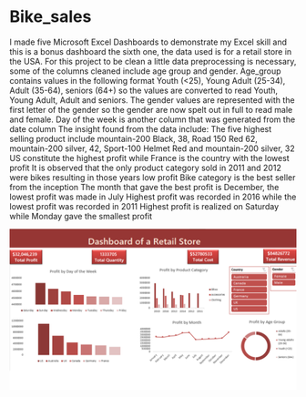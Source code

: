 # Bike_sales

I made five Microsoft Excel Dashboards to demonstrate my Excel skill and this is a bonus dashboard the sixth one, the data used is for a retail store in the USA.
For this project to be clean a little data preprocessing is necessary, some of the columns cleaned include age group and gender. Age_group contains values in the following format Youth (<25), Young Adult (25-34), Adult (35-64), seniors (64+) so the values are converted to read Youth, Young Adult, Adult and seniors.
The gender values are represented with the first letter of the gender so the gender are now spelt out in full to read male and female.
Day of the week is another column that was generated from the date column
The insight found from the data include:
The five highest selling product include mountain-200 Black, 38, Road 150 Red 62, mountain-200 silver, 42, Sport-100 Helmet Red and mountain-200 silver, 32
US constitute the highest profit while France is the country with the lowest profit
It is observed that the only product category sold in 2011 and 2012 were bikes resulting in those years low profit
Bike category is the best seller from the inception
The month that gave the best profit is December, the lowest profit was made in July 
Highest profit was recorded in 2016 while the lowest profit was recorded in 2011
Highest profit is realized on Saturday while Monday gave the smallest profit 

![Image description](dash1.png)
